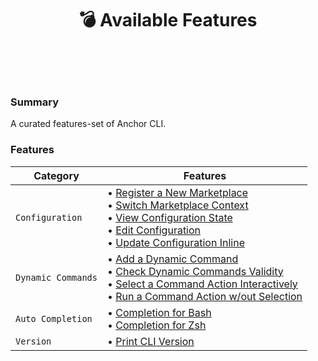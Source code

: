 <h1 id="available-features" align="center">💣 Available Features<br><br></h1>

<br>

<h3>Summary</h3>

A curated features-set of Anchor CLI.<br/>

### Features

| Category | Features |
| --- | --- |
| `Configuration` |• [Register a New Marketplace](create-anchorfiles.md#register)<br>• [Switch Marketplace Context](configuration.md#use-context)<br>• [View Configuration State](configuration.md#view-config)<br>• [Edit Configuration](configuration.md#edit-config)<br>• [Update Configuration Inline](configuration.md#set-context-entry)<br> |
| `Dynamic Commands` |• [Add a Dynamic Command](features/dynamic.md#add-command)<br>• [Check Dynamic Commands Validity](features/dynamic.md#status)<br>• [Select a Command Action Interactively](features/dynamic.md#select)<br>• [Run a Command Action w/out Selection](features/dynamic.md#run)<br> |
| `Auto Completion` |• [Completion for Bash](features/completion.md#bash)<br>• [Completion for Zsh](features/completion.md#zsh)<br>|
| `Version` |• [Print CLI Version](features/version#version)<br>|